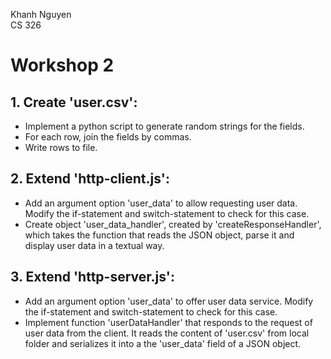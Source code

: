 Khanh Nguyen    
CS 326 
# Workshop 2

## 1. Create 'user.csv':

- Implement a python script to generate random strings for the fields.
- For each row, join the fields by commas.
- Write rows to file. 

## 2. Extend 'http-client.js':

- Add an argument option 'user_data' to allow requesting user data. Modify the if-statement and switch-statement to check for this case.
- Create object 'user_data_handler', created by 'createResponseHandler',
which takes the function that reads the JSON object, parse it and display
user data in a textual way. 

## 3. Extend 'http-server.js':

- Add an argument option 'user_data' to offer user data service. Modify the if-statement and switch-statement to check for this case. 
- Implement function 'userDataHandler' that responds to the request of user data from the client. It reads the content of 'user.csv' from local folder and serializes it into a the 'user_data' field of a JSON object. 
